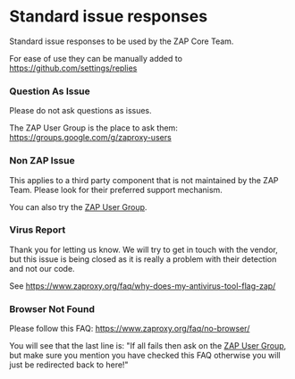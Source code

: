 # Standard issue responses

Standard issue responses to be used by the ZAP Core Team.

For ease of use they can be manually added to https://github.com/settings/replies 

### Question As Issue
Please do not ask questions as issues.

The ZAP User Group is the place to ask them: https://groups.google.com/g/zaproxy-users

### Non ZAP Issue
This applies to a third party component that is not maintained by the ZAP Team. Please look for their preferred support mechanism.

You can also try the [ZAP User Group](https://groups.google.com/g/zaproxy-users).

### Virus Report
Thank you for letting us know. We will try to get in touch with the vendor, but this issue is being closed as it is really a problem with their detection and not our code.

See https://www.zaproxy.org/faq/why-does-my-antivirus-tool-flag-zap/

### Browser Not Found
Please follow this FAQ: https://www.zaproxy.org/faq/no-browser/

You will see that the last line is: "If all fails then ask on the [ZAP User Group](https://groups.google.com/g/zaproxy-users), but make sure you mention you have checked this FAQ otherwise you will just be redirected back to here!"

